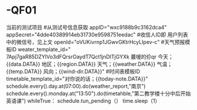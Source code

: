 # -QF01
当前的测试项目
#从测试号信息获取
appID="wxc9188b9c3162dca4"
appSecret="4dde40389914eb31730e9598751eedac"
#收信人ID即 用户列表中的微信号，见上文
openId="oVUKivrnp1JGwvGKtrHcyLIpev-c"
#天气预报模板ID
weater_template_id=" 7Apj7gaR85DZYlVo3dFQrsrOaydT7Qct1jnDITjGYXk    蕞嗳的伱qr    今天；{{data.DATA}} 地区；{{region.DATA}} 天气；{{weather.DATA}} 气温；{{temp.DATA}} 风向；{{wind-dir.DATA}}"
#时间表模板ID
timetable_template_id="对你说的话；{{today-note.DATA}}"
schedule.every().day.at(07:00).do(weather_report,"南京")
schedule.every().monday.at("13:50").do(timetahble,"第二教学楼十分中后开始英语课")
whileTrue：
     schedule.tun_pending（）
     time.sleep（1）
     
